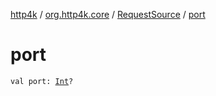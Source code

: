 [http4k](../../index.md) / [org.http4k.core](../index.md) / [RequestSource](index.md) / [port](./port.md)

# port

`val port: `[`Int`](https://kotlinlang.org/api/latest/jvm/stdlib/kotlin/-int/index.html)`?`